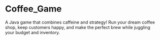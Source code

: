 # Coffee_Game
A Java game that combines caffeine and strategy! Run your dream coffee shop, keep customers happy, and make the perfect brew while juggling your budget and inventory.

